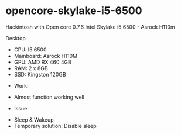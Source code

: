 # opencore-skylake-i5-6500
Hackintosh with Open core 0.7.6 Intel Skylake i5 6500 - Asrock H110m

Desktop

- CPU: I5 6500
- Mainboard: Asrock H110M
- GPU: AMD RX 460 4GB
- RAM: 2 x 8GB
- SSD: Kingston 120GB

* Work:
- Almost function working well

* Issue:
- Sleep & Wakeup
- Temporary solution: Disable sleep
